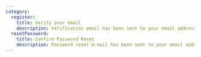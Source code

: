 ```yaml
---
category:
  register:
    title: Verify your email
    description: Verification email has been sent to your email address.
  resetPassword:
    title: Confirm Password Reset
    description: Password reset e-mail has been sent to your email address.
---
```

